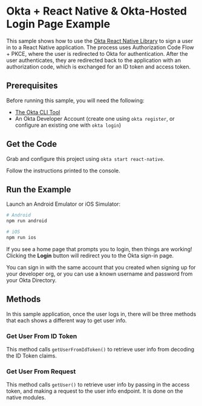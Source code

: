 # Okta + React Native & Okta-Hosted Login Page Example

This sample shows how to use the [Okta React Native Library](https://github.com/okta/okta-react-native) to sign a user in to a React Native application. The process uses Authorization Code Flow + PKCE, where the user is redirected to Okta for authentication. After the user authenticates, they are redirected back to the application with an authorization code, which is exchanged for an ID token and access token.

## Prerequisites

Before running this sample, you will need the following:

* [The Okta CLI Tool](https://github.com/okta/okta-cli#installation)
* An Okta Developer Account (create one using `okta register`, or configure an existing one with `okta login`)

## Get the Code

Grab and configure this project using `okta start react-native`.

Follow the instructions printed to the console.

## Run the Example

Launch an Android Emulator or iOS Simulator:

```bash
# Android
npm run android

# iOS
npm run ios
```

If you see a home page that prompts you to login, then things are working!  Clicking the **Login** button will redirect you to the Okta sign-in page.

You can sign in with the same account that you created when signing up for your developer org, or you can use a known username and password from your Okta Directory.

## Methods

In this sample application, once the user logs in, there will be three methods that each shows a different way to get user info. 

### Get User From ID Token ###

This method calls `getUserFromIdToken()` to retrieve user info from decoding the ID Token claims.

### Get User From Request ###

This method calls `getUser()` to retrieve user info by passing in the access token, and making a request to the user info endpoint. It is done on the native modules. 
